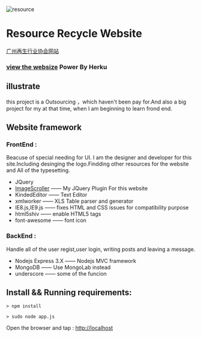 ![resource](http://gzresource-website.herokuapp.com/img/join.png)

# Resource Recycle Website #
 [广州再生行业协会网站](http://gzresource-website.herokuapp.com/)

### [view the websize](http://gzresource-website.herokuapp.com/) Power By Herku

## illustrate

this project is a Outsourcing ，which haven't been pay for.And also a big project for my at that time, when I am beginning to learn frond end.

## Website framework
### FrontEnd :
Beacuse of special needing for UI. I am the designer and developer for this site.Including desinging the logo.Findding other resources for the website and All of the typesetting.

* JQuery
* [ImageScroller](https://github.com/yesvods/jquery-ImageScroll) —— My JQuery Plugin For this website
* KindedEditor —— Text Editor
* xmlworker —— XLS Table parser and generator
* IE8.js,IE9.js —— fixes HTML and CSS issues for compatibility purpose
* html5shiv —— enable HTML5 tags
* font-awesome —— font icon

### BackEnd :

Handle all of the user regist,user login, writing posts and leaving a message.

* Nodejs Express 3.X —— Nodejs MVC framework
* MongoDB —— Use MongoLab instead
* underscore —— some of the funcion

## Install && Running requirements:

```
> npm install
```
```
> sudo node app.js
```

Open the browser and tap : [http://localhost](http://localhost)


